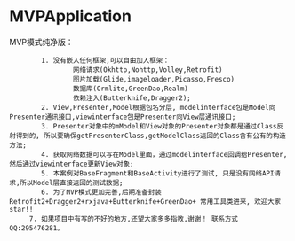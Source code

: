 # MVPApplication
MVP模式纯净版：

            1. 没有嵌入任何框架,可以自由加入框架：
					网络请求(Okhttp,Nohttp,Volley,Retrofit)
					图片加载(Glide,imageloader,Picasso,Fresco)
					数据库(Ormlite,GreenDao,Realm)
					依赖注入(Butterknife,Dragger2);
            2. View,Presenter,Model根据包名分层, modelinterface包是Model向Presenter通讯接口,viewinterface包是Presenter向View层通讯接口;
            3. Presenter对象中的mModel和View对象的Presenter对象都是通过Class反射得到的, 所以要确保getPresenterClass,getModelClass返回的Class含有公有的构造方法;
            4. 获取网络数据可以写在Model里面，通过modelinterface回调给Presenter,然后通过viewinterface更新View对象;
            5. 本案例对BaseFragment和BaseActivity进行了测试, 只是没有网络API请求,所以Model层直接返回的测试数据;
            6. 为了MVP模式更加完善,后期准备封装Retrofit2+Dragger2+rxjava+Butterknife+GreenDao+ 常用工具类进来, 欢迎大家star!!
	     7. 如果项目中有写的不好的地方,还望大家多多指教,谢谢！ 联系方式 QQ:295476281。
